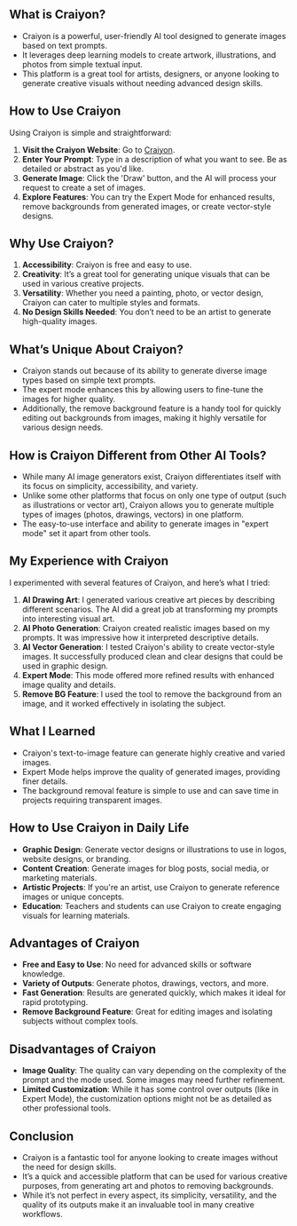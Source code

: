## What is Craiyon?

- Craiyon is a powerful, user-friendly AI tool designed to generate images based on text prompts.
- It leverages deep learning models to create artwork, illustrations, and photos from simple textual input.
- This platform is a great tool for artists, designers, or anyone looking to generate creative visuals without needing advanced design skills.

## How to Use Craiyon

Using Craiyon is simple and straightforward:

1. **Visit the Craiyon Website**: Go to [Craiyon](https://www.craiyon.com).
2. **Enter Your Prompt**: Type in a description of what you want to see. Be as detailed or abstract as you'd like.
3. **Generate Image**: Click the 'Draw' button, and the AI will process your request to create a set of images.
4. **Explore Features**: You can try the Expert Mode for enhanced results, remove backgrounds from generated images, or create vector-style designs.

## Why Use Craiyon?

1. **Accessibility**: Craiyon is free and easy to use.
2. **Creativity**: It’s a great tool for generating unique visuals that can be used in various creative projects.
3. **Versatility**: Whether you need a painting, photo, or vector design, Craiyon can cater to multiple styles and formats.
4. **No Design Skills Needed**: You don’t need to be an artist to generate high-quality images.

## What’s Unique About Craiyon?

- Craiyon stands out because of its ability to generate diverse image types based on simple text prompts.
- The expert mode enhances this by allowing users to fine-tune the images for higher quality.
- Additionally, the remove background feature is a handy tool for quickly editing out backgrounds from images, making it highly versatile for various design needs.

## How is Craiyon Different from Other AI Tools?

- While many AI image generators exist, Craiyon differentiates itself with its focus on simplicity, accessibility, and variety.
- Unlike some other platforms that focus on only one type of output (such as illustrations or vector art), Craiyon allows you to generate multiple types of images (photos, drawings, vectors) in one platform.
- The easy-to-use interface and ability to generate images in "expert mode" set it apart from other tools.

## My Experience with Craiyon

I experimented with several features of Craiyon, and here’s what I tried:

1. **AI Drawing Art**: I generated various creative art pieces by describing different scenarios. The AI did a great job at transforming my prompts into interesting visual art.
2. **AI Photo Generation**: Craiyon created realistic images based on my prompts. It was impressive how it interpreted descriptive details.
3. **AI Vector Generation**: I tested Craiyon's ability to create vector-style images. It successfully produced clean and clear designs that could be used in graphic design.
4. **Expert Mode**: This mode offered more refined results with enhanced image quality and details.
5. **Remove BG Feature**: I used the tool to remove the background from an image, and it worked effectively in isolating the subject.

## What I Learned

- Craiyon's text-to-image feature can generate highly creative and varied images.
- Expert Mode helps improve the quality of generated images, providing finer details.
- The background removal feature is simple to use and can save time in projects requiring transparent images.

## How to Use Craiyon in Daily Life

- **Graphic Design**: Generate vector designs or illustrations to use in logos, website designs, or branding.
- **Content Creation**: Generate images for blog posts, social media, or marketing materials.
- **Artistic Projects**: If you're an artist, use Craiyon to generate reference images or unique concepts.
- **Education**: Teachers and students can use Craiyon to create engaging visuals for learning materials.

## Advantages of Craiyon

- **Free and Easy to Use**: No need for advanced skills or software knowledge.
- **Variety of Outputs**: Generate photos, drawings, vectors, and more.
- **Fast Generation**: Results are generated quickly, which makes it ideal for rapid prototyping.
- **Remove Background Feature**: Great for editing images and isolating subjects without complex tools.

## Disadvantages of Craiyon

- **Image Quality**: The quality can vary depending on the complexity of the prompt and the mode used. Some images may need further refinement.
- **Limited Customization**: While it has some control over outputs (like in Expert Mode), the customization options might not be as detailed as other professional tools.

## Conclusion

- Craiyon is a fantastic tool for anyone looking to create images without the need for design skills.
- It’s a quick and accessible platform that can be used for various creative purposes, from generating art and photos to removing backgrounds.
- While it’s not perfect in every aspect, its simplicity, versatility, and the quality of its outputs make it an invaluable tool in many creative workflows.